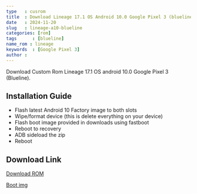 ```yaml
---
type   : cusrom
title  : Download Lineage 17.1 OS Android 10.0 Google Pixel 3 (blueline)
date   : 2024-11-20
slug   : lineage-a10-blueline
categories: [rom]
tags      : [blueline]
name_rom : lineage
keywords  : [Google Pixel 3]
author :
---
```


Download Custom Rom Lineage 17.1 OS android 10.0 Google Pixel 3 (Blueline).


## Installation Guide
- Flash latest Android 10 Factory image to both slots
- Wipe/format device (this is delete everything on your device)
- Flash boot image provided in downloads using fastboot
- Reboot to recovery
- ADB sideload the zip
- Reboot

## Download Link
[Download ROM](https://androidfilehost.com/?fid=8889791610682891610)

[Boot img](https://androidfilehost.com/?fid=8889791610682891609)
